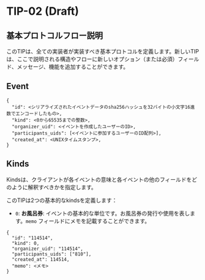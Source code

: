 # TIP-02 (Draft)

## 基本プロトコルフロー説明

このTIPは、全ての実装者が実装すべき基本プロトコルを定義します。新しいTIPは、ここで説明される構造やフローに新しいオプション（または必須）フィールド、メッセージ、機能を追加することができます。

## Event

```jsonc
{
  "id": <シリアライズされたイベントデータのsha256ハッシュを32バイトの小文字16進数でエンコードしたもの>,
  "kind": <0から65535までの整数>,
  "organizer_uid": <イベントを作成したユーザーのID>,
  "participants_uids": [<イベントに参加するユーザーのID配列>],
  "created_at": <UNIXタイムスタンプ>,
}
```

## Kinds

Kindsは、クライアントが各イベントの意味と各イベントの他のフィールドをどのように解釈すべきかを指定します。

このTIPは2つの基本的なkindsを定義します：

- `0`: **お風呂券**: イベントの基本的な単位です。お風呂券の発行や使用を表します。`memo` フィールドにメモを記載することができます。

```jsonc
{
  "id": "114514",
  "kind": 0,
  "organizer_uid": "114514",
  "participants_uids": ["810"],
  "created_at": 114514,
  "memo": <メモ>
}
```
